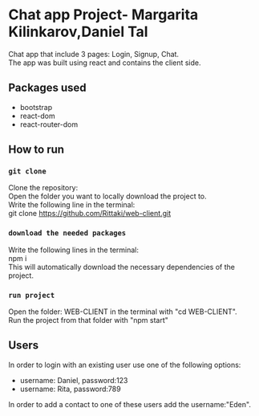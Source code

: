 # Chat app Project- Margarita Kilinkarov,Daniel Tal

Chat app that include 3 pages: Login, Signup, Chat.  
The app was built using react and contains the client side.  

## Packages used
- bootstrap
- react-dom
- react-router-dom

## How to run 

### `git clone`

Clone the repository:  
Open the folder you want to locally download the project to.  
Write the following line in the terminal:  
git clone https://github.com/Rittaki/web-client.git  

### `download the needed packages`

Write the following lines in the terminal:  
npm i  
This will automatically download the necessary dependencies of the project.  


### `run project`

Open the folder: WEB-CLIENT in the terminal with "cd WEB-CLIENT".  
Run the project from that folder with "npm start"  


## Users
In order to login with an existing user use one of the following options:  
- username: Daniel, password:123  
- username: Rita, password:789  

In order to add a contact to one of these users add the username:"Eden".  
